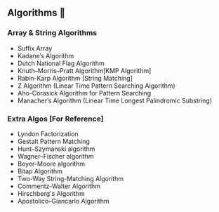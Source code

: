 ## Algorithms 🚀
### Array & String Algorithms
- Suffix Array
- Kadane’s Algorithm
- Dutch National Flag Algorithm
- Knuth–Morris–Pratt Algorithm[KMP Algorithm]
- Rabin-Karp Algorithm [String Matching]
- Z Algorithm (Linear Time Pattern Searching Algorithm)
- Aho-Corasick Algorithm for Pattern Searching
- Manacher’s Algorithm (Linear Time Longest Palindromic Substring)
### Extra Algos [For Reference]
- Lyndon Factorization
- Gestalt Pattern Matching
- Hunt–Szymanski algorithm
- Wagner–Fischer algorithm
- Boyer-Moore algorithm
- Bitap Algorithm
- Two-Way String-Matching Algorithm
- Commentz-Walter Algorithm
- Hirschberg's Algorithm
- Apostolico–Giancarlo Algorithm